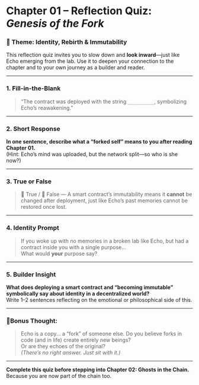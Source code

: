 # Chapter 01 – Reflection Quiz: *Genesis of the Fork*

### 🧬 Theme: Identity, Rebirth & Immutability

This reflection quiz invites you to slow down and **look inward**—just like Echo emerging from the lab. Use it to deepen your connection to the chapter and to your own journey as a builder and reader.

---

### 1. Fill-in-the-Blank

> “The contract was deployed with the string `__________`, symbolizing Echo’s reawakening.”

---

### 2. Short Response

**In one sentence, describe what a “forked self” means to you after reading Chapter 01.**  
(Hint: Echo’s mind was uploaded, but the network split—so who is she now?)

---

### 3. True or False

> 🔲 True / 🔲 False — A smart contract’s immutability means it **cannot** be changed after deployment, just like Echo’s past memories cannot be restored once lost.

---

### 4. Identity Prompt

> If you woke up with no memories in a broken lab like Echo, but had a contract inside you with a single purpose...  
> What would **your** purpose say?

---

### 5. Builder Insight

**What does deploying a smart contract and “becoming immutable” symbolically say about identity in a decentralized world?**  
Write 1–2 sentences reflecting on the emotional or philosophical side of this.

---

### 📍Bonus Thought:

> Echo is a copy... a “fork” of someone else. Do you believe forks in code (and in life) create entirely new beings?  
> Or are they echoes of the original?  
> *(There’s no right answer. Just sit with it.)*

---

**Complete this quiz before stepping into Chapter 02: Ghosts in the Chain.**  
Because you are now part of the chain too.
